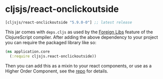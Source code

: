 # cljsjs/react-onclickoutside

[](dependency)
```clojure
[cljsjs/react-onclickoutside "5.9.0-0"] ;; latest release
```
[](/dependency)

This jar comes with `deps.cljs` as used by the [Foreign Libs][flibs] feature
of the ClojureScript compiler. After adding the above dependency to your project
you can require the packaged library like so:

```clojure
(ns application.core
  (:require cljsjs.react-onclickoutside))
```

Then you can add this as a mixin to your react components, or use as a Higher
Order Component, see the [repo][repo] for details.

[flibs]: https://clojurescript.org/reference/packaging-foreign-deps
[repo]: https://github.com/Pomax/react-onclickoutside
